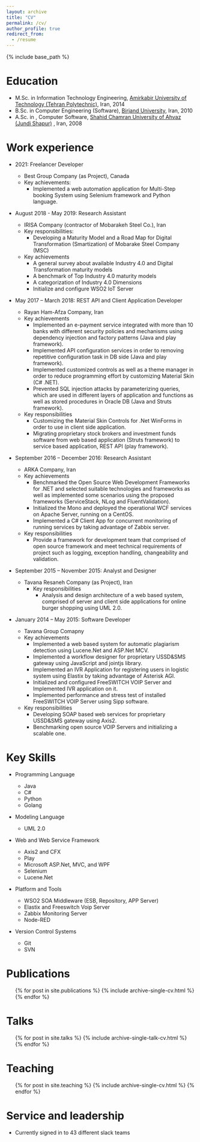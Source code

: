 ```yaml
---
layout: archive
title: "CV"
permalink: /cv/
author_profile: true
redirect_from:
  - /resume
---
```


{% include base_path %}

Education
======
* M.Sc. in Information Technology Engineering, [Amirkabir University of Technology (Tehran Polytechnic)](https://aut.ac.ir/en), Iran, 2014
* B.Sc. in Computer Engineering (Software), [Birjand University](https://birjand.ac.ir/en), Iran, 2010
* A.Sc. in , Computer Software, [Shahid Chamran University of Ahvaz (Jundi Shapur)](https://scu.ac.ir/en/%D8%B5%D9%81%D8%AD%D9%87-%D8%A7%D8%B5%D9%84%DB%8C) , Iran, 2008

Work experience
======
* 2021: Freelancer Developer
  * Best Group Company (as Project), Canada
  * Key achievements: 
    * Implemented a web automation application for Multi-Step booking System using Selenium framework and Python language.

* August 2018 - May 2019: Research Assistant
  * IRISA Company (contractor of Mobarakeh Steel Co.), Iran
  * Key responsibilities: 
    * Developing a Maturity Model and a Road Map for Digital Transformation (Smartization) of Mobarake Steel Company (MSC)
  * Key achievements
    * A general survey about available Industry 4.0 and Digital Transformation maturity models
    * A benchmark of Top Industry 4.0 maturity models
    * A categorization of Industry 4.0 Dimensions
    * Initialize and configure WSO2 IoT Server

* May 2017 – March 2018: REST API and Client Application Developer
  * Rayan Ham-Afza Company, Iran
  * Key achievements
    * Implemented an e-payment service integrated with more than 10 banks with different security policies and mechanisms using dependency injection and factory patterns (Java and play framework).
    * Implemented API configuration services in order to removing repetitive configuration task in DB side (Java and play framework).
    * Implemented customized controls as well as a theme manager in order to reduce programming effort by customizing Material Skin (C# .NET).
    * Prevented SQL injection attacks by parameterizing queries, which are used in different layers of application and functions as well as stored procedures in Oracle DB (Java and Struts framework).
  * Key responsibilities
    * Customizing the Material Skin Controls for .Net WinForms in order to use in client side application.
    * Migrating proprietary stock brokers and investment funds software from web based application (Struts framework) to service based application, REST API (play framework).

* September 2016 – December 2016: Research Assistant
  * ARKA Company, Iran
  * Key achievements
    * Benchmarked the Open Source Web Development Frameworks for .NET and selected suitable technologies and frameworks as well as implemented some scenarios using the proposed frameworks (ServiceStack, NLog and FluentValidation).
    * Initialized the Mono and deployed the operational WCF services on Apache Server, running on a CentOS.
    * Implemented a C# Client App for concurrent monitoring of running services by taking advantage of Zabbix server.
  * Key responsibilities
    * Provide a framework for development team that comprised of open source framework and meet technical requirements of project such as logging, exception handling, changeability and validation.

* September 2015 – November 2015: Analyst and Designer
  * Tavana Resaneh Company (as Project), Iran
    * Key responsibilities
      * Analysis and design architecture of a web based system, comprised of server and client side applications for online burger shopping using UML 2.0.

* January 2014 – May 2015: Software Developer
  * Tavana Group Comapny
  * Key achievements
    * Implemented a web based system for automatic plagiarism detection using Lucene.Net and ASP.Net MCV.
    * Implemented a workflow designer for proprietary USSD&SMS gateway using JavaScript and jointjs library.
    * Implemented an IVR Application for registering users in logistic system using Elastix by taking advantage of Asterisk AGI.
    * Initialized and configured FreeSWITCH VOIP Server and Implemented IVR application on it.
    * Implemented performance and stress test of installed FreeSWITCH VOIP Server using Sipp software.
  * Key responsibilities
    * Developing SOAP based web services for proprietary USSD&SMS gateway using Axis2.
    * Benchmarking open source VOIP Servers and initializing a scalable one.
     

  
Key Skills
======
* Programming Language
  * Java
  * C#
  * Python
  * Golang
* Modeling Language
  * UML 2.0
   
* Web and Web Service Framework
  * Axis2 and CFX
  * Play
  * Microsoft ASP.Net, MVC, and WPF 
  * Selenium
  * Lucene.Net

* Platform and Tools
  * WSO2 SOA Middleware (ESB, Repository, APP Server) 
  * Elastix and Freeswitch Voip Server
  * Zabbix Monitoring Server
  * Node-RED

* Version Control Systems
  * Git 
  * SVN

Publications
======
  <ul>{% for post in site.publications %}
    {% include archive-single-cv.html %}
  {% endfor %}</ul>
  
Talks
======
  <ul>{% for post in site.talks %}
    {% include archive-single-talk-cv.html %}
  {% endfor %}</ul>
  
Teaching
======
  <ul>{% for post in site.teaching %}
    {% include archive-single-cv.html %}
  {% endfor %}</ul>
  
Service and leadership
======
* Currently signed in to 43 different slack teams
